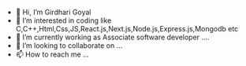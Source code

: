 - 👋 Hi, I’m Girdhari Goyal
- 👀 I’m interested in coding like C,C++,Html,Css,JS,React.js,Next.js,Node.js,Express.js,Mongodb etc
- 🌱 I’m currently working as Associate software developer ....
- 💞️ I’m looking to collaborate on ...
- 📫 How to reach me ...

<!---
Giri231/Giri231 is a ✨ special ✨ repository because its `README.md` (this file) appears on your GitHub profile.
You can click the Preview link to take a look at your changes.
--->
